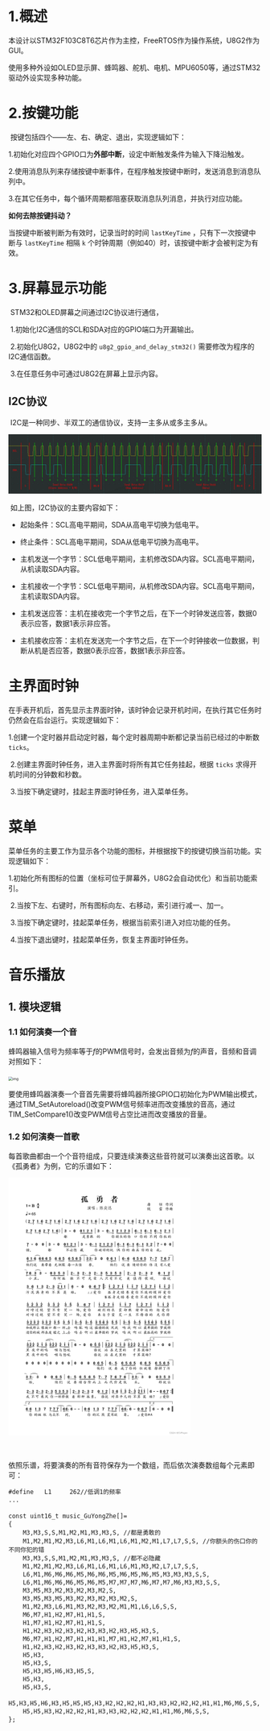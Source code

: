 # 1.概述

​	本设计以STM32F103C8T6芯片作为主控，FreeRTOS作为操作系统，U8G2作为GUI。

​	使用多种外设如OLED显示屏、蜂鸣器、舵机、电机、MPU6050等，通过STM32驱动外设实现多种功能。

# 2.按键功能

​	按键包括四个——左、右、确定、退出，实现逻辑如下：

​	1.初始化对应四个GPIO口为**外部中断**，设定中断触发条件为输入下降沿触发。

​	2.使用消息队列来存储按键中断事件，在程序触发按键中断时，发送消息到消息队列中。

​	3.在其它任务中，每个循环周期都阻塞获取消息队列消息，并执行对应功能。

**如何去除按键抖动？**

当按键中断被判断为有效时，记录当时的时间 `lastKeyTime` ，只有下一次按键中断与 `lastKeyTime` 相隔 `k` 个时钟周期（例如40）时，该按键中断才会被判定为有效。

# 3.屏幕显示功能

​	STM32和OLED屏幕之间通过I2C协议进行通信，

​	1.初始化I2C通信的SCL和SDA对应的GPIO端口为开漏输出。

​	2.初始化U8G2，U8G2中的 `u8g2_gpio_and_delay_stm32()` 需要修改为程序的I2C通信函数。

​	3.在任意任务中可通过U8G2在屏幕上显示内容。

## I2C协议

​	I2C是一种同步、半双工的通信协议，支持一主多从或多主多从。

![image-20240916232219960](https://raw.githubusercontent.com/HL-Li1999/CloudPic/master/img/image-20240916232219960.png)

​	如上图，I2C协议的主要内容如下：

- 起始条件：SCL高电平期间，SDA从高电平切换为低电平。

- 终止条件：SCL高电平期间，SDA从低电平切换为高电平。
- 主机发送一个字节：SCL低电平期间，主机修改SDA内容。SCL高电平期间，从机读取SDA内容。
- 主机接收一个字节：SCL低电平期间，从机修改SDA内容。SCL高电平期间，主机读取SDA内容。
- 主机发送应答：主机在接收完一个字节之后，在下一个时钟发送应答，数据0表示应答，数据1表示非应答。
- 主机接收应答：主机在发送完一个字节之后，在下一个时钟接收一位数据，判断从机是否应答，数据0表示应答，数据1表示非应答。

# 主界面时钟

​	在手表开机后，首先显示主界面时钟，该时钟会记录开机时间，在执行其它任务时仍然会在后台运行。实现逻辑如下：

​	1.创建一个定时器并启动定时器，每个定时器周期中断都记录当前已经过的中断数 `ticks`。

​	2.创建主界面时钟任务，进入主界面时将所有其它任务挂起，根据 `ticks` 求得开机时间的分钟数和秒数。

​	3.当按下确定键时，挂起主界面时钟任务，进入菜单任务。

# 菜单

​	菜单任务的主要工作为显示各个功能的图标，并根据按下的按键切换当前功能。实现逻辑如下：

​	1.初始化所有图标的位置（坐标可位于屏幕外，U8G2会自动优化）和当前功能索引。

​	2.当按下左、右键时，所有图标向左、右移动，索引进行减一、加一。

​	3.当按下确定键时，挂起菜单任务，根据当前索引进入对应功能的任务。

​	4.当按下退出键时，挂起菜单任务，恢复主界面时钟任务。

# 音乐播放

## 1. 模块逻辑

### 1.1 如何演奏一个音

​	蜂鸣器输入信号为频率等于*f*的PWM信号时，会发出音频为*f*的声音，音频和音调对照如下：

<img src="https://i-blog.csdnimg.cn/blog_migrate/e56d12c9f31491dc34fd1910136a364b.png" alt="img" style="zoom:50%;" />

​	要使用蜂鸣器演奏一个音首先需要将蜂鸣器所接GPIO口初始化为PWM输出模式，通过TIM_SetAutoreload()改变PWM信号频率进而改变播放的音高，通过TIM_SetCompare1()改变PWM信号占空比进而改变播放的音量。

### 1.2 如何演奏一首歌

​	每首歌曲都由一个个音符组成，只要连续演奏这些音符就可以演奏出这首歌。以《孤勇者》为例，它的乐谱如下：

<img src="https://raw.githubusercontent.com/HL-Li1999/CloudPic/master/img/a6fb540f6fb25b5270c3f6b3d30001f5.png" alt="img" style="zoom:50%;" />

​	

​	依照乐谱，将要演奏的所有音符保存为一个数组，而后依次演奏数组每个元素即可：

```
#define   L1     262//低调1的频率
...

const uint16_t music_GuYongZhe[]=
{
    M3,M3,S,S,M1,M2,M1,M3,M3,S, //都是勇敢的
    M1,M2,M1,M2,M3,L6,M1,L6,M1,L6,M1,M2,M1,L7,L7,S,S, //你额头的伤口你的不同你犯的错
  	M3,M3,S,S,M1,M2,M1,M3,M3,S, //都不必隐藏
  	M1,M2,M1,M2,M3,L6,M1,L6,M1,L6,M1,M3,M2,L7,L7,S,S, 
    L6,M1,M6,M6,M6,M5,M6,M6,M5,M6,M5,M6,M5,M3,M3,M3,S,S, 
    L6,M1,M6,M6,M6,M5,M6,M5,M7,M7,M7,M6,M7,M7,M6,M3,M3,S,S, 
    M3,M5,M3,M2,M3,M2,M3,M2,S, 
    M3,M5,M3,M5,M3,M2,M3,M2,M3,M2,S, 
    M1,M2,M3,L6,M1,M3,M2,M3,M2,M1,M1,L6,L6,S,S,
    M6,M7,H1,H2,M7,H1,H1,S,	
    H1,M7,H1,H2,M7,H1,H1,S,
    H1,H2,H3,H2,H3,H2,H3,H3,H2,H3,H5,H3,S, 
    M6,M7,H1,H2,M7,H1,H1,H1,M7,H1,H2,M7,H1,H1,S,
  	H1,H2,H3,H2,H3,H2,H3,H3,H2,H3,H5,H3,S, 
    H5,H3, 
    H5,H3,S, 
  	H5,H3,H5,H6,H3,H5,S, 
    H5,H3,
  	H5,H3,S, 
    H5,H3,H5,H6,H3,H5,H5,H5,H3,H2,H2,H2,H1,H3,H3,H2,H2,H2,H1,H1,M6,M6,S,S, 
    H5,H5,H3,H2,H2,H2,H1,H3,H3,H2,H2,H2,H1,H1,M6,M6,S,S,
};
```
